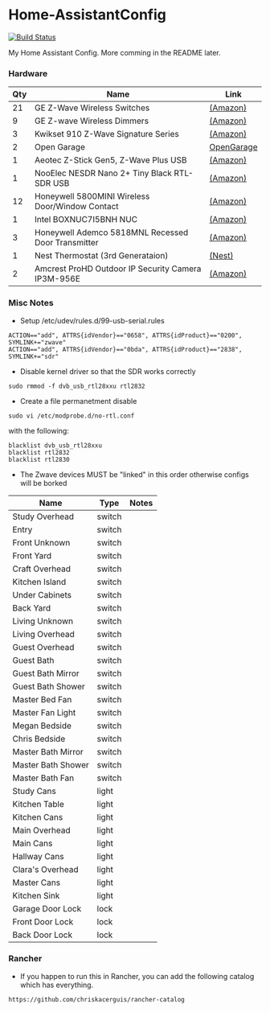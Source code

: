 # Home-AssistantConfig
 
[![Build Status](https://travis-ci.org/chriskacerguis/Home-AssistantConfig.svg?branch=master)](https://travis-ci.org/chriskacerguis/Home-AssistantConfig)

My Home Assistant Config.  More comming in the README later.

### Hardware
| Qty   | Name                                                  | Link |
| ----- | ----------------------------------------------------- | ----- |
| 21    | GE Z-Wave Wireless Switches                           | [(Amazon)](https://www.amazon.com/gp/product/B0035YRCR2/) |
| 9     | GE Z-wave Wireless Dimmers                            | [(Amazon)](https://www.amazon.com/gp/product/B006LQFHN2/) |
| 3     | Kwikset 910 Z-Wave Signature Series                   | [(Amazon)](https://www.amazon.com/Kwikset-910-Signature-Traditional-Electronic/dp/B013PQ1EUK/) |
| 2     | Open Garage                                           | [OpenGarage](https://opengarage.io) |
| 1     | Aeotec Z-Stick Gen5, Z-Wave Plus USB                  | [(Amazon)](https://www.amazon.com/Aeotec-Z-Stick-Z-Wave-create-gateway/dp/B00X0AWA6E/) |
| 1     | NooElec NESDR Nano 2+ Tiny Black RTL-SDR USB          | [(Amazon)](https://www.amazon.com/gp/product/B01B4L48QU/) |
| 12    | Honeywell 5800MINI Wireless Door/Window Contact       | [(Amazon)](https://www.amazon.com/gp/product/B01LYOAECP/) |
| 1     | Intel BOXNUC7I5BNH NUC                                | [(Amazon)](https://www.amazon.com/gp/product/B01N2UMKZ5/) |
| 3     | Honeywell Ademco 5818MNL Recessed Door Transmitter    | [(Amazon)](https://www.amazon.com/gp/product/B001649CBC/) |
| 1     | Nest Thermostat (3rd Generataion)                     | [(Nest)](https://nest.com) |
| 2     | Amcrest ProHD Outdoor IP Security Camera IP3M-956E    | [(Amazon)](https://www.amazon.com/gp/product/B01E7QMFIM/) |

### Misc Notes
- Setup /etc/udev/rules.d/99-usb-serial.rules
```
ACTION=="add", ATTRS{idVendor}=="0658", ATTRS{idProduct}=="0200", SYMLINK+="zwave"
ACTION=="add", ATTRS{idVendor}=="0bda", ATTRS{idProduct}=="2838", SYMLINK+="sdr"
```
- Disable kernel driver so that the SDR works correctly
```
sudo rmmod -f dvb_usb_rtl28xxu rtl2832
```
- Create a file permanetment disable 
```
sudo vi /etc/modprobe.d/no-rtl.conf
```
with the following:
```
blacklist dvb_usb_rtl28xxu
blacklist rtl2832
blacklist rtl2830
```

- The Zwave devices MUST be "linked" in this order otherwise configs will be borked

| Name                  | Type      | Notes |
| --------------------- | --------- | ----- |
| Study Overhead        | switch    |       |
| Entry                 | switch    |       |
| Front Unknown         | switch    |       | 
| Front Yard            | switch    |       | 
| Craft Overhead        | switch    |       | 
| Kitchen Island        | switch    |       | 
| Under Cabinets        | switch    |       | 
| Back Yard             | switch    |       | 
| Living Unknown        | switch    |       | 
| Living Overhead       | switch    |       | 
| Guest Overhead        | switch    |       | 
| Guest Bath            | switch    |       | 
| Guest Bath Mirror     | switch    |       | 
| Guest Bath Shower     | switch    |       | 
| Master Bed Fan        | switch    |       | 
| Master Fan Light      | switch    |       | 
| Megan Bedside         | switch    |       | 
| Chris Bedside         | switch    |       | 
| Master Bath Mirror    | switch    |       | 
| Master Bath Shower    | switch    |       | 
| Master Bath Fan       | switch    |       | 
| Study Cans            | light     |       |
| Kitchen Table         | light     |       |
| Kitchen Cans          | light     |       |
| Main Overhead         | light     |       |
| Main Cans             | light     |       |
| Hallway Cans          | light     |       |
| Clara's Overhead      | light     |       |
| Master Cans           | light     |       |
| Kitchen Sink          | light     |       |
| Garage Door Lock      | lock      |       |
| Front Door Lock       | lock      |       |
| Back Door Lock        | lock      |       |

### Rancher
- If you happen to run this in Rancher, you can add the following catalog which has everything.
```
https://github.com/chriskacerguis/rancher-catalog
```